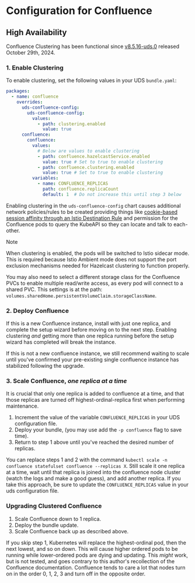 # Configuration for Confluence

## High Availability

Confluence Clustering has been functional since [v8.5.16-uds.0](https://github.com/defenseunicorns/uds-package-confluence/releases/tag/v8.5.16-uds.0) released October 29th, 2024.

### 1. Enable Clustering

To enable clustering, set the following values in your UDS `bundle.yaml`:

```yaml
packages:
  - name: confluence
    overrides:
      uds-confluence-config:
        uds-confluence-config:
          values:
            - path: clustering.enabled
              value: true
      confluence:
        confluence:
          values:
            # Below are values to enable clustering
            - path: confluence.hazelcastService.enabled
              value: true # Set to true to enable clustering
            - path: confluence.clustering.enabled
              value: true # Set to true to enable clustering
          variables:
            - name: CONFLUENCE_REPLICAS
              path: confluence.replicaCount
              default: 1  # Do not increase this until step 3 below
```

Enabling clustering in the `uds-confluence-config` chart causes additional network policies/rules to be created providing things like [cookie-based session affinity through an Istio Destination Rule](../chart/templates/destinationrule.yaml#12) and permission for the Confluence pods to query the KubeAPI so they can locate and talk to each-other.

> [!NOTE]
> When clustering is enabled, the pods will be switched to Istio sidecar mode. This is required because Istio Ambient mode does not support the port exclusion mechanisms needed for Hazelcast clustering to function properly.

You may also need to select a different storage class for the Confluence PVCs to enable multiple read/write access, as every pod will connect to a shared PVC. This settings is at the path: `volumes.sharedHome.persistentVolumeClaim.storageClassName`.

### 2. Deploy Confluence

If this is a new Confluence instance, install with just one replica, and complete the setup wizard before moving on to the next step. Enabling clustering _and_ getting more than one replica running before the setup wizard has completed will break the instance.

If this is not a new confluence instance, we still recommend waiting to scale until you've confirmed your pre-existing single confluence instance has stabilized following the upgrade.

### 3. Scale Confluence, _one replica at a time_

It is crucial that only one replica is added to confluence at a time, and that those replicas are turned off highest-ordinal-replica first when performing maintenance.

1. Increment the value of the variable `CONFLUENCE_REPLICAS` in your UDS configuration file.
2. Deploy your bundle, (you may use add the `-p confluence` flag to save time).
3. Return to step 1 above until you've reached the desired number of replicas.

You can replace steps 1 and 2 with the command `kubectl scale -n confluence statefulset confluence --replicas X`. Still scale it one replica at a time, wait until that replica is joined into the confluence node cluster (watch the logs and make a good guess), and add another replica. If you take this approach, be sure to update the `CONFLUENCE_REPLICAS` value in your uds configuration file.

### Upgrading Clustered Confluence

1. Scale Confluence down to 1 replica.
2. Deploy the bundle update.
3. Scale Confluence back up as described above.

If you skip step 1, Kubernetes will replace the highest-ordinal pod, then the next lowest, and so on down. This will cause higher ordered pods to be running while lower-ordered pods are dying and updating. This _might_ work, but is not tested, and goes contrary to this author's recollection of the Confluence documentation. Confluence tends to care a lot that nodes turn on in the order 0, 1, 2, 3 and turn off in the opposite order.
